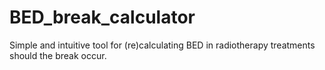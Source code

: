 # BED_break_calculator

Simple and intuitive tool for (re)calculating BED in radiotherapy treatments should the break occur.
